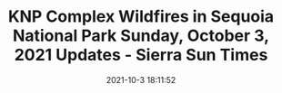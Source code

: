 ---
"title": "KNP Complex Wildfires in Sequoia National Park Sunday, October 3, 2021 Updates - Sierra Sun Times"
"date": "2021-10-3 18:11:52"
"feed_name": "GOOGLENEWSCONSTRUCTION"
"feed_website": "https://news.google.com/search?q=construction%2Bincident&hl=en-US&gl=US&ceid=US:en"
"feed_rss": "https://news.google.com/rss/search?q=construction%2Bincident&hl=en-US&gl=US&ceid=US:en"
"link": "https://goldrushcam.com/sierrasuntimes/index.php/news/local-news/33853-knp-complex-wildfires-in-sequoia-national-park-sunday-october-3-2021-updates"
"source": "{'href': 'https://goldrushcam.com', 'title': 'Sierra Sun Times'}"
"file": "_posts/2021-1-1-9b06bf35fbf95fb25e4e711ef8ea3be06dc70ae2.md"
"accident": "1"
"drilling": "0"
"dead": "0"
"injured": "0"
"arrested": "0"
"where": "unknown site"
"causes": "unknown"
"place": "unknown place"
---